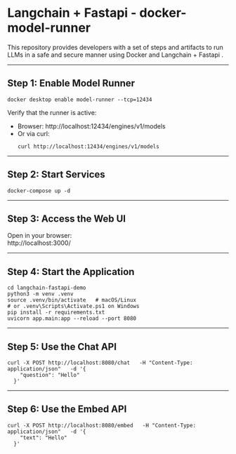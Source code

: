# Langchain + Fastapi - docker-model-runner

This repository provides developers with a set of steps and artifacts to run LLMs in a safe and secure manner using Docker and Langchain + Fastapi .

---

## Step 1: Enable Model Runner

```shell
docker desktop enable model-runner --tcp=12434
```

Verify that the runner is active:

- Browser: http://localhost:12434/engines/v1/models
- Or via curl:
  ```shell
  curl http://localhost:12434/engines/v1/models
  ```

---

## Step 2: Start Services

```shell
docker-compose up -d
```

---

## Step 3: Access the Web UI

Open in your browser:  
http://localhost:3000/

---

## Step 4: Start the Application

```shell
cd langchain-fastapi-demo
python3 -m venv .venv
source .venv/bin/activate   # macOS/Linux
# or .venv\Scripts\Activate.ps1 on Windows
pip install -r requirements.txt 
uvicorn app.main:app --reload --port 8080
```

---

## Step 5: Use the Chat API

```shell
curl -X POST http://localhost:8080/chat   -H "Content-Type: application/json"   -d '{
    "question": "Hello"
  }'
```

---

## Step 6: Use the Embed API

```shell
curl -X POST http://localhost:8080/embed   -H "Content-Type: application/json"   -d '{
    "text": "Hello"
  }'
```
